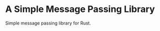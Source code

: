 A Simple Message Passing Library
=======================================

Simple message passing library for Rust.



